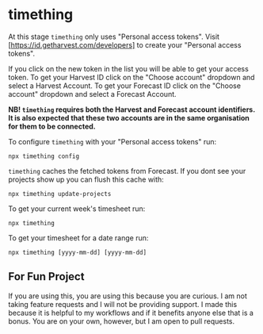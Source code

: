 # timething

At this stage `timething` only uses "Personal access tokens". Visit [https://id.getharvest.com/developers] to create your "Personal access tokens".

If you click on the new token in the list you will be able to get your access token.  To get your Harvest ID click on the "Choose account" dropdown and select a Harvest Account. To get your Forecast ID click on the "Choose account" dropdown and select a Forecast Account. 

**NB! `timething` requires both the Harvest and Forecast account identifiers.  It is also expected that these two accounts are in the same organisation for them to be connected.**

To configure `timething` with your "Personal access tokens" run:

```
npx timething config
```

`timething` caches the fetched tokens from Forecast. If you dont see your projects show up you can flush this cache with:

```
npx timething update-projects
```

To get your current week's timesheet run:

```
npx timething
```

To get your timesheet for a date range run:

```
npx timething [yyyy-mm-dd] [yyyy-mm-dd]
```

## For Fun Project  

If you are using this, you are using this because you are curious. I am not taking feature requests and I will not be providing support. I made this because it is helpful to my workflows and if it benefits anyone else that is a bonus. You are on your own, however, but I am open to pull requests.